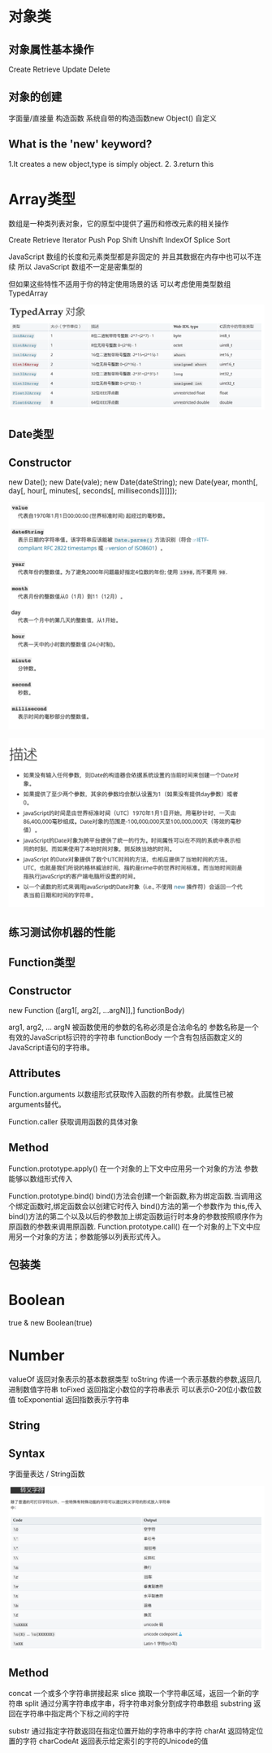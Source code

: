 # 对象类

## 对象属性基本操作
Create
Retrieve
Update
Delete

## 对象的创建
字面量/直接量
构造函数
  系统自带的构造函数new Object()
  自定义

## What is the 'new' keyword?

1.It creates a new object,type is simply object.
2.
3.return this

# Array类型

数组是一种类列表对象，它的原型中提供了遍历和修改元素的相关操作

Create
Retrieve
Iterator
Push
Pop
Shift
Unshift
IndexOf
Splice
Sort

JavaScript 数组的长度和元素类型都是非固定的
并且其数据在内存中也可以不连续
所以 JavaScript 数组不一定是密集型的

但如果这些特性不适用于你的特定使用场景的话
可以考虑使用类型数组 TypedArray

![](assets/js/typearray.png)

## Date类型
## Constructor
new Date();
new Date(vale);
new Date(dateString);
new Date(year, month[, day[, hour[, minutes[, seconds[, milliseconds]]]]]);

![](assets/js/datearguments.png)

![](assets/js/dateDesc.png)

## 练习测试你机器的性能

## Function类型

## Constructor
new Function ([arg1[, arg2[, ...argN]],] functionBody)

arg1, arg2, ... argN
被函数使用的参数的名称必须是合法命名的
参数名称是一个有效的JavaScript标识符的字符串
functionBody
一个含有包括函数定义的JavaScript语句的字符串。

## Attributes
Function.arguments
以数组形式获取传入函数的所有参数。此属性已被arguments替代。

Function.caller
获取调用函数的具体对象

## Method
Function.prototype.apply()
在一个对象的上下文中应用另一个对象的方法
参数能够以数组形式传入

Function.prototype.bind()
bind()方法会创建一个新函数,称为绑定函数.当调用这个绑定函数时,绑定函数会以创建它时传入 bind()方法的第一个参数作为 this,传入 bind()方法的第二个以及以后的参数加上绑定函数运行时本身的参数按照顺序作为原函数的参数来调用原函数.
Function.prototype.call()
在一个对象的上下文中应用另一个对象的方法；参数能够以列表形式传入。

## 包装类

# Boolean
true & new Boolean(true)
# Number
valueOf 返回对象表示的基本数据类型
toString 传递一个表示基数的参数,返回几进制数值字符串
toFixed 返回指定小数位的字符串表示
可以表示0-20位小数位数值
toExponential 返回指数表示字符串

## String

## Syntax
字面量表达 / String函数

![](assets/js/Escape.png)

## Method

concat 一个或多个字符串拼接起来
slice 摘取一个字符串区域，返回一个新的字符串
split 通过分离字符串成字串，将字符串对象分割成字符串数组
substring 返回在字符串中指定两个下标之间的字符

substr 通过指定字符数返回在指定位置开始的字符串中的字符
charAt 返回特定位置的字符
charCodeAt 返回表示给定索引的字符的Unicode的值